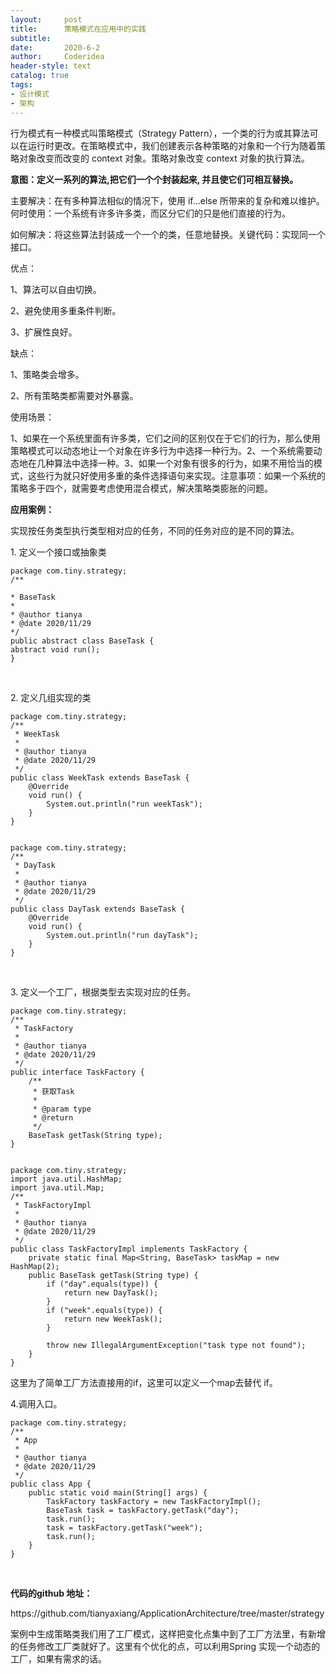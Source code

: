 ```yaml
---
layout:     post
title:      策略模式在应用中的实践
subtitle:   
date:       2020-6-2
author:     Coderidea
header-style: text
catalog: true
tags:
- 设计模式
- 架构
--- 
```

<p>行为模式有一种模式叫策略模式（Strategy Pattern），一个类的行为或其算法可以在运行时更改。在策略模式中，我们创建表示各种策略的对象和一个行为随着策略对象改变而改变的 context 对象。策略对象改变 context 对象的执行算法。</p>

<p><strong>意图：定义一系列的算法,把它们一个个封装起来, 并且使它们可相互替换。</strong></p>

<p>主要解决：在有多种算法相似的情况下，使用 if...else 所带来的复杂和难以维护。何时使用：一个系统有许多许多类，而区分它们的只是他们直接的行为。</p>

<p>如何解决：将这些算法封装成一个一个的类，任意地替换。关键代码：实现同一个接口。 </p>

<p>优点：</p>

<p>1、算法可以自由切换。</p>

<p>2、避免使用多重条件判断。</p>

<p>3、扩展性良好。</p>

<p>缺点：</p>

<p>1、策略类会增多。</p>

<p>2、所有策略类都需要对外暴露。</p>

<p>使用场景： </p>

<p>1、如果在一个系统里面有许多类，它们之间的区别仅在于它们的行为，那么使用策略模式可以动态地让一个对象在许多行为中选择一种行为。2、一个系统需要动态地在几种算法中选择一种。3、如果一个对象有很多的行为，如果不用恰当的模式，这些行为就只好使用多重的条件选择语句来实现。注意事项：如果一个系统的策略多于四个，就需要考虑使用混合模式，解决策略类膨胀的问题。</p>

<p><strong>应用案例：</strong></p>

<p>实现按任务类型执行类型相对应的任务，不同的任务对应的是不同的算法。</p>

<p>1. 定义一个接口或抽象类</p>

<pre>
<code class="language-java">package com.tiny.strategy;
/**

* BaseTask
*
* @author tianya
* @date 2020/11/29
*/
public abstract class BaseTask {
abstract void run();
}</code></pre>

<p> </p>

<p>2. 定义几组实现的类</p>

<pre>
<code class="language-java">package com.tiny.strategy;
/**
 * WeekTask
 *
 * @author tianya
 * @date 2020/11/29
 */
public class WeekTask extends BaseTask {
    @Override
    void run() {
        System.out.println("run weekTask");
    }
}


package com.tiny.strategy;
/**
 * DayTask
 *
 * @author tianya
 * @date 2020/11/29
 */
public class DayTask extends BaseTask {
    @Override
    void run() {
        System.out.println("run dayTask");
    }
}</code></pre>

<p> </p>

<p>3. 定义一个工厂，根据类型去实现对应的任务。</p>

<pre>
<code class="language-java">package com.tiny.strategy;
/**
 * TaskFactory
 *
 * @author tianya
 * @date 2020/11/29
 */
public interface TaskFactory {
    /**
     * 获取Task
     *
     * @param type
     * @return
     */
    BaseTask getTask(String type);
}


package com.tiny.strategy;
import java.util.HashMap;
import java.util.Map;
/**
 * TaskFactoryImpl
 *
 * @author tianya
 * @date 2020/11/29
 */
public class TaskFactoryImpl implements TaskFactory {
    private static final Map&lt;String, BaseTask&gt; taskMap = new HashMap(2);
    public BaseTask getTask(String type) {
        if ("day".equals(type)) {
            return new DayTask();
        }
        if ("week".equals(type)) {
            return new WeekTask();
        }

        throw new IllegalArgumentException("task type not found");
    }
}</code></pre>

<p>这里为了简单工厂方法直接用的if，这里可以定义一个map去替代 if。</p>

<p>4.调用入口。</p>

<pre>
<code class="language-java">package com.tiny.strategy;
/**
 * App
 *
 * @author tianya
 * @date 2020/11/29
 */
public class App {
    public static void main(String[] args) {
        TaskFactory taskFactory = new TaskFactoryImpl();
        BaseTask task = taskFactory.getTask("day");
        task.run();
        task = taskFactory.getTask("week");
        task.run();
    }
}</code></pre>

<p> </p>

<p><strong>代码的github 地址：</strong></p>

<p>https://github.com/tianyaxiang/ApplicationArchitecture/tree/master/strategy</p>

<p>案例中生成策略类我们用了工厂模式，这样把变化点集中到了工厂方法里，有新增的任务修改工厂类就好了。这里有个优化的点，可以利用Spring 实现一个动态的工厂，如果有需求的话。</p>
